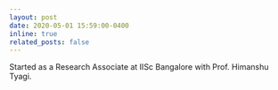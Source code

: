 ```yaml
---
layout: post
date: 2020-05-01 15:59:00-0400
inline: true
related_posts: false
---
```


Started as a Research Associate at IISc Bangalore with Prof. Himanshu Tyagi.
